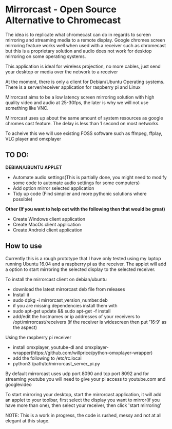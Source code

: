 <h1>Mirrorcast - Open Source Alternative to Chromecast</h1>

<p>The idea is to replicate what chromecast can do in regards to screen mirroring and streaming media to a remote display. 
Google chromes screen mirroring feature works well when used with a receiver such as chromecast but this is a proprietary solution and audio does not work for desktop mirroring on some operating systems.</p>

<p>This application is ideal for wireless projection, no more cables, just send your desktop or media over the network to a receiver</P> 

<p>At the moment, there is only a client for Debian/Ubuntu Operating systems. There is a server/receiver application for raspberry pi and Linux</p>

<p>Mirrorcast aims to be a low latency screen mirroring solution with high quality video and audio at 25-30fps, the later is why we will not use something like VNC.</p>

<p>Mirrorcast uses up about the same amount of system resources as google chromes cast feature. The delay is less than 1 second on most networks.</p>

<p>To acheive this we will use existing FOSS software such as ffmpeg, ffplay, VLC player and omxplayer</p>

<h2>TO DO:</h2>

<b>DEBIAN/UBUNTU APPLET</b>
<ul><li>Automate audio settings(This is partially done, you might need to modify some code to automate audio settings for some computers)</li>
<li>Add option mirror selected application</li>
<li>Tidy up code (Find simplier and more pythonic solutions where possible)</li></ul>

<b>Other (If you want to help out with the following then that would be great)</b>
<ul><li>Create Windows client application</li>
<li>Create MacOs client application</li>
<li>Create Android client application</li></ul>

<h2>How to use</h2>

<p>Currently this is a rough prototype that I have only tested using my laptop running Ubuntu 16.04 and a raspberry pi as the receiver. The applet will add a option to start mirroring the selected display to the selected receiver.</p>

<p>To install the mirrorcast client on debian/ubuntu<ul>
<li>download the latest mirrorcast deb file from releases</li>
<li>Install it</li>
<li>sudo dpkg -i mirrorcast_version_number.deb</li>
<li>if you are missing dependencies install them with</li>
<li>sudo apt-get update && sudo apt-get -f install</li>
<li>add/edit the hostnames or ip addresses of your receivers to /opt/mirrorcast/receivers (if the receiver is widescreen then put '16:9' as the aspect)</li></ul></p>

<p>Using the raspberry pi receiver<ul>
<li>install omxplayer, youtube-dl and omxplayer-wrapper(https://github.com/willprice/python-omxplayer-wrapper)</li>
<li>add the following to /etc/rc.local</li>
<li>python3 /path/to/mirrorcast_server_pi.py</li>
</ul></p>

<p>By default mirrorcast uses udp port 8090 and tcp port 8092 and for streaming youtube you will need to give your pi access to youtube.com and googlevideo</p>

<p>To start mirroring your desktop, start the mirrorcast application, it will add an applet to your toolbar, first select the display you want to mirror(if you have more than one), then select your receiver, then click 'start mirroring'</p>

<p>NOTE: This is a work in progress, the code is rushed, messy and not at all elegant at this stage. </p>
